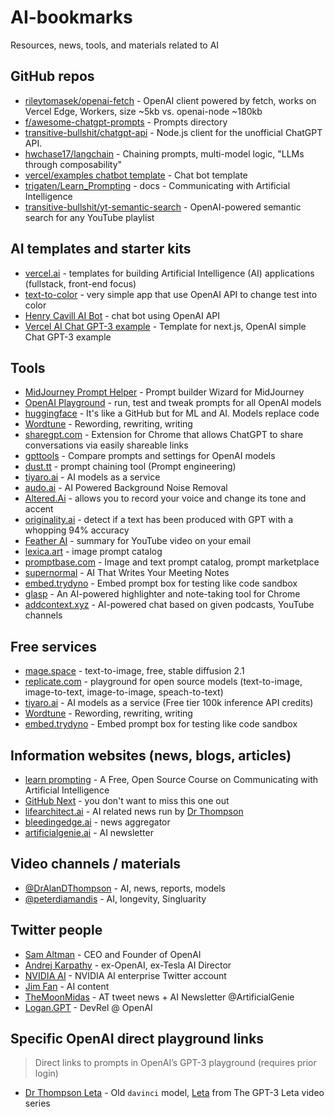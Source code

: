 # AI-bookmarks
Resources, news, tools, and materials related to AI

## GitHub repos
- [rileytomasek/openai-fetch](https://github.com/rileytomasek/openai-fetch) - OpenAI client powered by fetch, works on Vercel Edge, Workers, size ~5kb vs. openai-node ~180kb
- [f/awesome-chatgpt-prompts](https://github.com/f/awesome-chatgpt-prompts) - Prompts directory
- [transitive-bullshit/chatgpt-api](https://github.com/transitive-bullshit/chatgpt-api) - Node.js client for the unofficial ChatGPT API.
- [hwchase17/langchain](https://github.com/hwchase17/langchain) - Chaining prompts, multi-model logic, "LLMs through composability"
- [vercel/examples chatbot template](https://github.com/vercel/examples/tree/main/solutions/ai-chatgpt) - Chat bot template
- [trigaten/Learn_Prompting](https://github.com/trigaten/Learn_Prompting) - docs - Communicating with Artificial Intelligence
- [transitive-bullshit/yt-semantic-search](https://github.com/transitive-bullshit/yt-semantic-search) - OpenAI-powered semantic search for any YouTube playlist

## AI templates and starter kits
- [vercel.ai](https://www.vercel.ai) - templates for building Artificial Intelligence (AI) applications (fullstack, front-end focus)
- [text-to-color](https://text-to-color.vercel.app/) - very simple app that use OpenAI API to change test into color
- [Henry Cavill AI Bot](henry-cavill-bot.vercel.app) - chat bot using OpenAI API
- [Vercel AI Chat GPT-3 example](https://vercel.com/templates/next.js/ai-gpt3-chatbot) - Template for next.js, OpenAI simple Chat GPT-3 example

## Tools
- [MidJourney Prompt Helper](https://prompt.noonshot.com/) - Prompt builder Wizard for MidJourney
- [OpenAI Playground](https://beta.openai.com/playground) - run, test and tweak prompts for all OpenAI models
- [huggingface](https://huggingface.co/) - It's like a GitHub but for ML and AI. Models replace code
- [Wordtune](https://www.wordtune.com/) - Rewording, rewriting, writing 
- [sharegpt.com](https://sharegpt.com/) - Extension for Chrome that allows ChatGPT to share conversations via easily shareable links
- [gpttools](https://gpttools.com/comparisontool) - Compare prompts and settings for OpenAI models
- [dust.tt](https://dust.tt/) - prompt chaining tool (Prompt engineering)
- [tiyaro.ai](https://console.tiyaro.ai/explore) - AI models as a service
- [audo.ai](https://audo.ai/) - AI Powered Background Noise Removal
- [Altered.Ai](https://www.altered.ai/) - allows you to record your voice and change its tone and accent
- [originality.ai](https://originality.ai/) - detect if a text has been produced with GPT with a whopping 94% accuracy
- [Feather AI](https://www.featherai.co/) - summary for YouTube video on your email
- [lexica.art](https://lexica.art/) - image prompt catalog
- [promptbase.com](https://promptbase.com/) - Image and text prompt catalog, prompt marketplace
- [supernormal](https://supernormal.com/) - AI That Writes Your Meeting Notes
- [embed.trydyno](https://embed.trydyno.com/) - Embed prompt box for testing like code sandbox
- [glasp](https://glasp.co/) - An AI-powered highlighter and note-taking tool for Chrome
- [addcontext.xyz](https://addcontext.xyz/) - AI-powered chat based on given podcasts, YouTube channels

## Free services
- [mage.space](https://www.mage.space/) - text-to-image, free, stable diffusion 2.1
- [replicate.com](https://replicate.com/explore) - playground for open source models (text-to-image, image-to-text, image-to-image, speach-to-text)
- [tiyaro.ai](https://console.tiyaro.ai/explore) - AI models as a service (Free tier 100k inference API credits)
- [Wordtune](https://www.wordtune.com/) - Rewording, rewriting, writing
- [embed.trydyno](https://embed.trydyno.com/) - Embed prompt box for testing like code sandbox

## Information websites (news, blogs, articles)
- [learn prompting](https://learnprompting.org/) - A Free, Open Source Course on Communicating with Artificial Intelligence
- [GitHub Next](https://githubnext.com/) - you don't want to miss this one out
- [lifearchitect.ai](https://lifearchitect.ai/) - AI related news run by [Dr Thompson](https://lifearchitect.ai/about-alan/)
- [bleedingedge.ai](https://bleedingedge.ai/) - news aggregator 
- [artificialgenie.ai](https://artificialgenie.ai/) - AI newsletter

## Video channels / materials 
- [@DrAlanDThompson](https://www.youtube.com/@DrAlanDThompson) - AI, news, reports, models
- [@peterdiamandis](https://www.youtube.com/@peterdiamandis) - AI, longevity, Singluarity

## Twitter people
- [Sam Altman](https://twitter.com/sama) - CEO and Founder of OpenAI
- [Andrej Karpathy](https://twitter.com/karpathy) - ex-OpenAI, ex-Tesla AI Director
- [NVIDIA AI](https://twitter.com/NVIDIAAI) - NVIDIA AI enterprise Twitter account
- [Jim Fan](https://twitter.com/DrJimFan) - AI content
- [TheMoonMidas](https://twitter.com/TheMoonMidas) - AT tweet news + AI Newsletter @ArtificialGenie
- [Logan.GPT](https://twitter.com/OfficialLoganK) - DevRel @ OpenAI

## Specific OpenAI direct playground links

> Direct links to prompts in OpenAI’s GPT-3 playground (requires prior login)

- [Dr Thompson Leta](https://beta.openai.com/playground/p/zUf68zBlohJfvPL5c80p7fsq?model=davinci) - Old `davinci` model, [Leta](https://lifearchitect.ai/leta/) from The GPT-3 Leta video series
